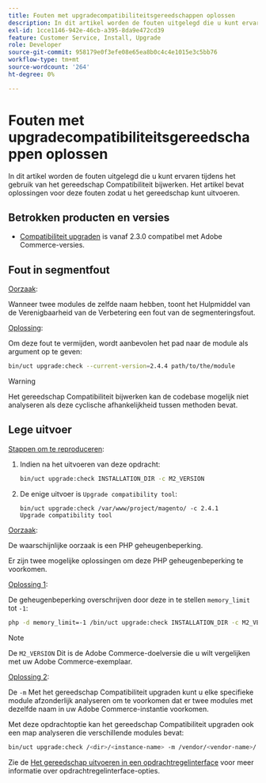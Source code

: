 ```yaml
---
title: Fouten met upgradecompatibiliteitsgereedschappen oplossen
description: In dit artikel worden de fouten uitgelegd die u kunt ervaren tijdens het gebruik van het gereedschap Compatibiliteit bijwerken. Het artikel bevat oplossingen voor deze fouten zodat u het gereedschap kunt uitvoeren.
exl-id: 1cce1146-942e-46cb-a395-8da9e472cd39
feature: Customer Service, Install, Upgrade
role: Developer
source-git-commit: 958179e0f3efe08e65ea8b0c4c4e1015e3c5bb76
workflow-type: tm+mt
source-wordcount: '264'
ht-degree: 0%

---
```


# Fouten met upgradecompatibiliteitsgereedschappen oplossen

In dit artikel worden de fouten uitgelegd die u kunt ervaren tijdens het gebruik van het gereedschap Compatibiliteit bijwerken. Het artikel bevat oplossingen voor deze fouten zodat u het gereedschap kunt uitvoeren.

## Betrokken producten en versies

* [Compatibiliteit upgraden](https://experienceleague.adobe.com/docs/commerce-operations/upgrade-guide/upgrade-compatibility-tool/overview.html) is vanaf 2.3.0 compatibel met Adobe Commerce-versies.

## Fout in segmentfout

<u>Oorzaak</u>:

Wanneer twee modules de zelfde naam hebben, toont het Hulpmiddel van de Verenigbaarheid van de Verbetering een fout van de segmenteringsfout.

<u>Oplossing</u>:

Om deze fout te vermijden, wordt aanbevolen het pad naar de module als argument op te geven:

```bash
bin/uct upgrade:check --current-version=2.4.4 path/to/the/module
```

>[!WARNING]
>
> Het gereedschap Compatibiliteit bijwerken kan de codebase mogelijk niet analyseren als deze cyclische afhankelijkheid tussen methoden bevat.

## Lege uitvoer

<u>Stappen om te reproduceren</u>:

1. Indien na het uitvoeren van deze opdracht:

   ```bash
   bin/uct upgrade:check INSTALLATION_DIR -c M2_VERSION
   ```

1. De enige uitvoer is `Upgrade compatibility tool`:

   ```terminal
   bin/uct upgrade:check /var/www/project/magento/ -c 2.4.1
   Upgrade compatibility tool
   ```

<u>Oorzaak</u>:

De waarschijnlijke oorzaak is een PHP geheugenbeperking.

Er zijn twee mogelijke oplossingen om deze PHP geheugenbeperking te voorkomen.

<u>Oplossing 1</u>:

De geheugenbeperking overschrijven door deze in te stellen `memory_limit` tot `-1`:

```bash
php -d memory_limit=-1 /bin/uct upgrade:check INSTALLATION_DIR -c M2_VERSION
```

>[!NOTE]
>
> De `M2_VERSION` Dit is de Adobe Commerce-doelversie die u wilt vergelijken met uw Adobe Commerce-exemplaar.

<u>Oplossing 2</u>:

De `-m` Met het gereedschap Compatibiliteit upgraden kunt u elke specifieke module afzonderlijk analyseren om te voorkomen dat er twee modules met dezelfde naam in uw Adobe Commerce-instantie voorkomen.

Met deze opdrachtoptie kan het gereedschap Compatibiliteit upgraden ook een map analyseren die verschillende modules bevat:

```bash
bin/uct upgrade:check /<dir>/<instance-name> -m /vendor/<vendor-name>/
```

Zie de [Het gereedschap uitvoeren in een opdrachtregelinterface](https://experienceleague.adobe.com/docs/commerce-operations/upgrade-guide/upgrade-compatibility-tool/use-upgrade-compatibility-tool/run.html) voor meer informatie over opdrachtregelinterface-opties.
